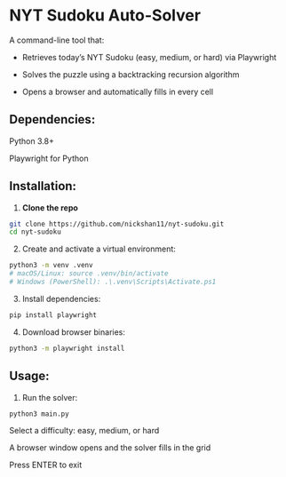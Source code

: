 # NYT Sudoku Auto-Solver

A command-line tool that:

- Retrieves today’s NYT Sudoku (easy, medium, or hard) via Playwright

- Solves the puzzle using a backtracking recursion algorithm

- Opens a browser and automatically fills in every cell

## Dependencies:

Python 3.8+

Playwright for Python

## Installation:

1. **Clone the repo**
```bash
git clone https://github.com/nickshan11/nyt-sudoku.git
cd nyt-sudoku
```

2. Create and activate a virtual environment:
```bash
python3 -m venv .venv
# macOS/Linux: source .venv/bin/activate
# Windows (PowerShell): .\.venv\Scripts\Activate.ps1
```

3. Install dependencies:
```bash
pip install playwright
```
4. Download browser binaries:
```bash
python3 -m playwright install
```

## Usage:

1. Run the solver:
```bash
python3 main.py
```
Select a difficulty: easy, medium, or hard

A browser window opens and the solver fills in the grid

Press ENTER to exit

